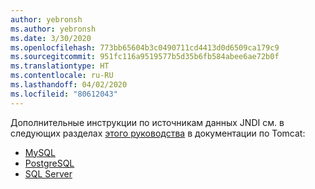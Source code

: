 ```yaml
---
author: yebronsh
ms.author: yebronsh
ms.date: 3/30/2020
ms.openlocfilehash: 773bb65604b3c0490711cd4413d0d6509ca179c9
ms.sourcegitcommit: 951fc116a9519577b5d35b6fb584abee6ae72b0f
ms.translationtype: HT
ms.contentlocale: ru-RU
ms.lasthandoff: 04/02/2020
ms.locfileid: "80612043"
---
```

Дополнительные инструкции по источникам данных JNDI см. в следующих разделах [этого руководства](https://tomcat.apache.org/tomcat-9.0-doc/jndi-datasource-examples-howto.html) в документации по Tomcat:

- [MySQL](https://tomcat.apache.org/tomcat-9.0-doc/jndi-datasource-examples-howto.html#MySQL_DBCP_2_Example)
- [PostgreSQL](https://tomcat.apache.org/tomcat-9.0-doc/jndi-datasource-examples-howto.html#PostgreSQL)
- [SQL Server](https://cwiki.apache.org/confluence/display/TOMCAT/UsingDataSources)
